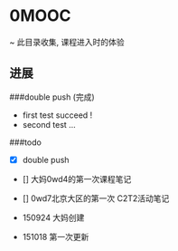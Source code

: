 # 0MOOC
~ 此目录收集, 课程进入时的体验

## 进展

###double push (完成)
- first test succeed !
- second test ...

###todo
- [x] double push
- [] 大妈0wd4的第一次课程笔记
- [] 0wd7北京大区的第一次 C2T2活动笔记

- 150924 大妈创建
- 151018 第一次更新